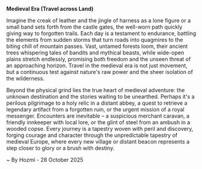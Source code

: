 
**Medieval Era (Travel across Land)**

Imagine the creak of leather and the jingle of harness as a lone figure or a small band sets forth from the castle gates, the well-worn path quickly giving way to forgotten trails. Each day is a testament to endurance, battling the elements from sudden storms that turn roads into quagmires to the biting chill of mountain passes. Vast, untamed forests loom, their ancient trees whispering tales of bandits and mythical beasts, while wide-open plains stretch endlessly, promising both freedom and the unseen threat of an approaching horizon. Travel in the medieval era is not just movement, but a continuous test against nature's raw power and the sheer isolation of the wilderness.

Beyond the physical grind lies the true heart of medieval adventure: the unknown destination and the stories waiting to be unearthed. Perhaps it's a perilous pilgrimage to a holy relic in a distant abbey, a quest to retrieve a legendary artifact from a forgotten ruin, or the urgent mission of a royal messenger. Encounters are inevitable – a suspicious merchant caravan, a friendly innkeeper with local lore, or the glint of steel from an ambush in a wooded copse. Every journey is a tapestry woven with peril and discovery, forging courage and character through the unpredictable tapestry of medieval Europe, where every new village or distant beacon represents a step closer to glory or a brush with destiny.

~ By Hozmi - 28 October 2025
